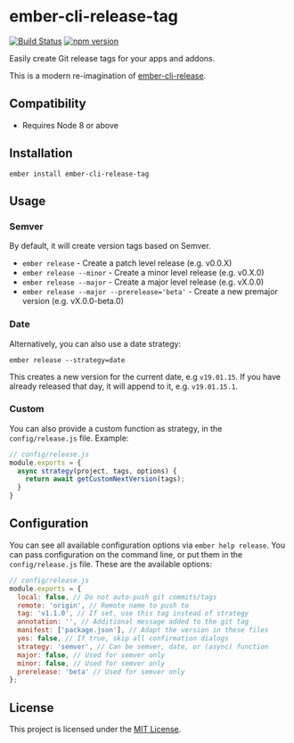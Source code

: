 ember-cli-release-tag
==============================================================================


[![Build Status](https://travis-ci.org/mydea/ember-cli-release-tag.svg?branch=master)](https://travis-ci.org/mydea/ember-cli-release-tag)
[![npm version](https://badge.fury.io/js/ember-cli-release-tag.svg)](https://badge.fury.io/js/ember-cli-release-tag)

Easily create Git release tags for your apps and addons.

This is a modern re-imagination of [ember-cli-release](https://github.com/shipshapecode/ember-cli-release).


Compatibility
------------------------------------------------------------------------------

* Requires Node 8 or above


Installation
------------------------------------------------------------------------------

```
ember install ember-cli-release-tag
```


Usage
------------------------------------------------------------------------------

### Semver

By default, it will create version tags based on Semver.

* `ember release` - Create a patch level release (e.g. v0.0.X)
* `ember release --minor` - Create a minor level release (e.g. v0.X.0)
* `ember release --major` - Create a major level release (e.g. vX.0.0)
* `ember release --major --prerelease='beta'` - Create a new premajor version (e.g. vX.0.0-beta.0)

### Date

Alternatively, you can also use a date strategy:

`ember release --strategy=date`

This creates a new version for the current date, e.g `v19.01.15`. If you have already released that day, it will append to it, e.g. `v19.01.15.1`.

### Custom

You can also provide a custom function as strategy, in the `config/release.js` file.
Example:

```js
// config/release.js
module.exports = {
  async strategy(project, tags, options) {
    return await getCustomNextVersion(tags);
  }
}
```

Configuration
------------------------------------------------------------------------------

You can see all available configuration options via `ember help release`. You can pass configuration on the command line, or put them in the `config/release.js` file. These are the available options:

```js
// config/release.js
module.exports = {
  local: false, // Do not auto-push git commits/tags
  remote: 'origin', // Remote name to push to
  tag: 'v1.1.0', // If set, use this tag instead of strategy
  annotation: '', // Additional message added to the git tag
  manifest: ['package.json'], // Adapt the version in these files
  yes: false, // If true, skip all confirmation dialogs
  strategy: 'semver', // Can be semver, date, or (async) function
  major: false, // Used for semver only
  minor: false, // Used for semver only
  prerelease: 'beta' // Used for semver only
};
```

License
------------------------------------------------------------------------------

This project is licensed under the [MIT License](LICENSE.md).
